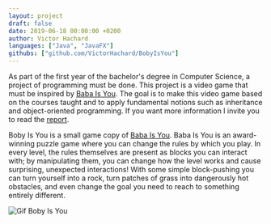 ```yaml
---
layout: project
draft: false
date: 2019-06-18 00:00:00 +0200
author: Victor Hachard
languages: ["Java", "JavaFX"]
githubs: ["github.com/VictorHachard/BobyIsYou"]
---
```


As part of the first year of the bachelor's degree in Computer Science, a project of programming must be done. This project is a video game that must be inspired by [Baba Is You](https://store.steampowered.com/app/736260/Baba_Is_You/). The goal is to make this video game based on the courses taught and to apply fundamental notions such as inheritance and object-oriented programming. If you want more information I invite you to read the [report](https://github.com/VictorHachard/BobyIsYou/blob/master/BobyIsYou.pdf).

Boby Is You is a small game copy of [Baba Is You](https://store.steampowered.com/app/736260/Baba_Is_You/). Baba Is You is an award-winning puzzle game where you can change the rules by which you play. In every level, the rules themselves are present as blocks you can interact with; by manipulating them, you can change how the level works and cause surprising, unexpected interactions! With some simple block-pushing you can turn yourself into a rock, turn patches of grass into dangerously hot obstacles, and even change the goal you need to reach to something entirely different.

![Gif Boby Is You]({{site.baseurl}}/res/boby-is-you/sample.gif)
